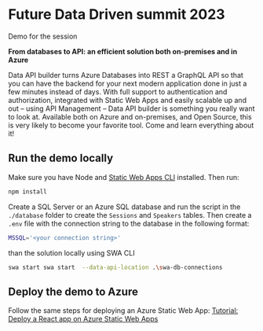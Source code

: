 # Future Data Driven summit 2023

Demo for the session 

**From databases to API: an efficient solution both on-premises and in Azure**

Data API builder turns Azure Databases into REST a GraphQL API so that you can have the backend for your next modern application done in just a few minutes instead of days. With full support to authentication and authorization, integrated with Static Web Apps and easily scalable up and out – using API Management – Data API builder is something you really want to look at. Available both on Azure and on-premises, and Open Source, this is very likely to become your favorite tool. Come and learn everything about it!

## Run the demo locally

Make sure you have Node and [Static Web Apps CLI](https://azure.github.io/static-web-apps-cli/docs/use/install) installed. Then run:

```bash
npm install
```

Create a SQL Server or an Azure SQL database and run the script in the `./database` folder to create the `Sessions` and `Speakers` tables. Then create a `.env` file with the connection string to the database in the following format:

```bash
MSSQL='<your connection string>'
```

than the solution locally using SWA CLI

```bash
swa start swa start  --data-api-location .\swa-db-connections
```

## Deploy the demo to Azure

Follow the same steps for deploying an Azure Static Web App: [Tutorial: Deploy a React app on Azure Static Web Apps](https://learn.microsoft.com/en-us/azure/static-web-apps/deploy-react?pivots=github)